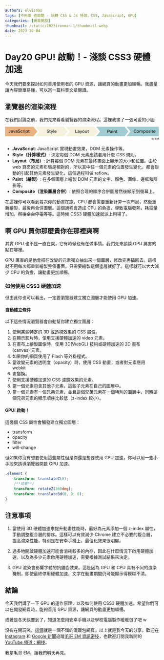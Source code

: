 ```yaml
---
authors: elvismao
tags: [不用庫 也能酷 - 玩轉 CSS & Js 特效，CSS, JavaScript, GPU]
categories: [網頁開發]
thumbnail: /static/2023ironman-1/thumbnail.webp
date: 2023-10-04
---
```


# Day20 GPU! 啟動！- 淺談 CSS3 硬體加速

今天我們要來探討如何善用使用者的 GPU 資源，讓網頁的動畫更加順暢。我盡量讓內容簡單易懂，可以當一篇科普文章閱讀。

## 瀏覽器的渲染流程

在我們討論之前，我們先來看看瀏覽器的渲染流程。這裡我畫了一張可愛的小圖

![瀏覽器渲染流程](css3_gpu_speedup.svg)

- **JavaScript**: JavaScript 實現動畫效果，DOM 元素操作等。
- **Style（計算樣式）**: 決定每個 DOM 元素應該套用什麼 CSS 規則。
- **Layout（布局）**: 計算每個 DOM 元素在最終畫面上顯示的大小和位置。由於 web 頁面的元素布局是相對的，所以其中任一個元素的位置發生變化，都會聯動的引起其他元素發生變化，這個過程叫做 reflow。
- **Paint（繪製）**: 在多個圖層上繪製 DOM 元素的文字、顏色、圖像、邊框和陰影等。
- **Composite（渲染圖層合併）**: 依照合理的順序合併圖層然後顯示到螢幕上。

在這裡你可以看到每次你的動畫在跑，CPU 都會需要重新計算一次布局，然後重新繪製，最後再合併圖層。這個過程會造成 CPU 的負擔，導致電腦發熱，耗電量增加，~~然後全台停電等等~~。這時候 CSS3 硬體加速就派上用場了。

## 啊 GPU 買你那麼貴你在那裡爽啊

其實 GPU 也不是一直在爽，它有時候也有在做事情。我們先來談談 GPU 厲害的點在哪裡。

GPU 厲害的是他會把在改變的元素獨立抽出來一個圖層，修改完再插回去。這樣就不用每次都重新繪製整個畫面，只需要繪製這個塗層就好了。這樣就可以大大減少 CPU 的負擔，讓動畫更加順暢。

### 如何使用 CSS3 硬體加速

但由此你也可以看出，一定要瀏覽器建立獨立圖層才能使用 GPU 加速。

#### 自動建立條件

以下這些情況瀏覽器會自動幫你建立獨立圖層：

1. 使用某些特定的 3D 或透視效果的 CSS 屬性。
2. 在顯示影片時，使用支援硬體加速的 video 元素。
3. 在畫布上繪製圖像時，使用 3D(WebGL) 技術或硬體加速的 2D 畫布 (canvas) 元素。
4. 如果你的網頁使用了 Flash 等外掛程式。
5. 當改變元素的透明度（opacity）時，使用 CSS 動畫，或者對元素應用 webkit
6. 畫變換。
7. 使用支援硬體加速的 CSS 濾鏡效果的元素。
8. 當一個元素包含其他子元素，這些子元素在自己的圖層中。
9. 當一個元素有一個兄弟元素，並且這個兄弟元素在一個特別的圖層中，同時這個兄弟元素的顯示順序比較低（z-index 較小）。

#### GPU! 啟動！

這幾個 CSS 屬性會觸發建立獨立圖層：

- transform
- opacity
- filter
- will-change

但如果你沒有想要使用這些屬性但是你還是想要使用 GPU 加速，你可以用一些小手段來誘導瀏覽器開啟 GPU 加速。

```css
.element {
	transform: translateZ(0);
	/**或著**/
	transform: rotateZ(360deg);
	transform: translate3d(0, 0, 0);
}
```

## 注意事項

1. 當使用 3D 硬體加速來提升動畫性能時，最好為元素添加一個 z-index 屬性，手動調整複合層的排序。這樣可以有效減少 Chrome 建立不必要的複合層，提高渲染性能，特別是在安卓手機上，最佳化效果很明顯。

2. 過多地開啟硬體加速可能會消耗較多的內存，因此在什麼情況下啟用硬體加速，以及為多少元素啟用硬體加速，需要根據測試結果來決定。

3. GPU 渲染會影響字體的抗鋸齒效果。這是因為 GPU 和 CPU 具有不同的渲染機制，即使最終停用硬體加速，文字在動畫期間仍可能顯示得模糊不清。

## 結論

今天我們講了一下 GPU 的運作原理，以及如何使用 CSS3 硬體加速。希望你們可以在開發網頁時，能夠善用 GPU 資源，讓網頁的動畫更加順暢。

或著是冬天快要到了，知道怎麼用安卓手機以及學校電腦製作暖暖包了吧 w

沒有在開玩笑，[這個](https://web.basemark.com/)就是一個不錯的暖暖包網頁。以上就是我今天的分享，歡迎在 [Instagram](https://www.instagram.com/emtech.cc) 和 [Google 新聞](https://news.google.com/publications/CAAqBwgKMKXLvgswsubVAw?ceid=TW:zh-Hant&oc=3)追蹤[毛哥 EM 資訊密技](https://emtech.cc/)，也歡迎訂閱我新開的[YouTube 頻道：網棧](https://www.youtube.com/@webpallet)。

我是毛哥 EM，讓我們明天再見。
